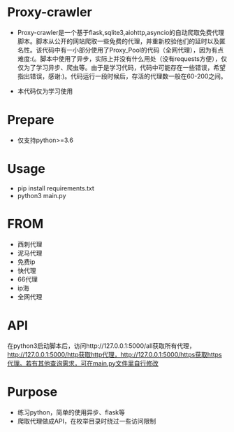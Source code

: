 # Proxy-crawler

- Proxy-crawler是一个基于flask,sqlite3,aiohttp,asyncio的自动爬取免费代理脚本。脚本从公开的网站爬取一些免费的代理，并重新校验他们的延时以及匿名性。该代码中有一小部分使用了Proxy_Pool的代码（全网代理），因为有点难度:(。脚本中使用了异步，实际上并没有什么用处（没有requests方便），仅仅为了学习异步、爬虫等。由于是学习代码，代码中可能存在一些错误，希望指出错误，感谢:)。代码运行一段时候后，存活的代理数一般在60-200之间。

- 本代码仅为学习使用

# Prepare
- 仅支持python>=3.6

# Usage
- pip install requirements.txt
- python3 main.py

# FROM

- 西刺代理
- 泥马代理
- 免费ip
- 快代理
- 66代理
- ip海
- 全网代理

# API
在python3启动脚本后，访问http://127.0.0.1:5000/all获取所有代理，http://127.0.0.1:5000/http获取http代理，http://127.0.0.1:5000/https获取https代理。若有其他查询需求，可在main.py文件里自行修改

# Purpose
- 练习python，简单的使用异步、flask等
- 爬取代理做成API，在枚举目录时绕过一些访问限制
